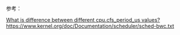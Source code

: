 


参考：

[What is difference between different cpu.cfs_period_us values?](https://unix.stackexchange.com/questions/213971/what-is-difference-between-different-cpu-cfs-period-us-values)
https://www.kernel.org/doc/Documentation/scheduler/sched-bwc.txt
